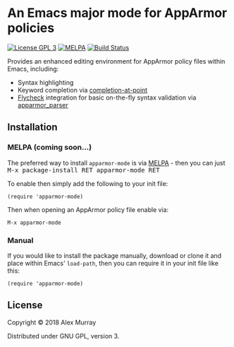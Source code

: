 # An Emacs major mode for AppArmor policies

[![License GPL 3](https://img.shields.io/badge/license-GPL_3-green.svg)](http://www.gnu.org/licenses/gpl-3.0.txt)
[![MELPA](http://melpa.org/packages/apparmor-mode-badge.svg)](http://melpa.org/#/apparmor-mode)
[![Build Status](https://travis-ci.org/alexmurray/apparmor-mode.svg?branch=master)](https://travis-ci.org/alexmurray/arxml-mode)

Provides an enhanced editing environment for AppArmor policy files within Emacs, including:

* Syntax highlighting
* Keyword completion
  via
  [completion-at-point](https://www.gnu.org/software/emacs/manual/html_node/elisp/Completion-in-Buffers.html)
* [Flycheck](http://www.flycheck.org/) integration for basic on-the-fly syntax validation via [apparmor_parser](http://manpages.ubuntu.com/manpages/xenial/man8/apparmor_parser.8.html)

## Installation

### MELPA (coming soon...)

The preferred way to install `apparmor-mode` is via
[MELPA](http://melpa.org) - then you can just <kbd>M-x package-install RET
apparmor-mode RET</kbd>

To enable then simply add the following to your init file:

```emacs-lisp
(require 'apparmor-mode)
```

Then when opening an AppArmor policy file enable via:

```M-x apparmor-mode```

### Manual

If you would like to install the package manually, download or clone it and
place within Emacs' `load-path`, then you can require it in your init file like
this:

```emacs-lisp
(require 'apparmor-mode)
```

## License

Copyright © 2018 Alex Murray

Distributed under GNU GPL, version 3.
